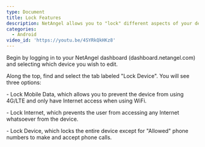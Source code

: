 ```yaml
---
type: Document
title: Lock Features
description: NetAngel allows you to "lock" different aspects of your device
categories:
  - Android
video_id: 'https://youtu.be/4SYRkQkHKz8'
---
```



Begin by logging in to your NetAngel dashboard (dashboard.netangel.com) and selecting which device you wish to edit. 



Along the top, find and select the tab labeled "Lock Device". You will see three options: 

\- Lock Mobile Data, which allows you to prevent the device from using 4G/LTE and only have Internet access when using WiFi.    

\- Lock Internet, which prevents the user from accessing any Internet whatsoever from the device.

\- Lock Device, which locks the entire device except for "Allowed" phone numbers to make and accept phone calls.
